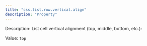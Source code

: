```yaml
---
title: "css.list.row.vertical.align"
description: "Property"
---
```


Description: List cell vertical alignment (top, middle, bottom, etc.):

Value: `top`